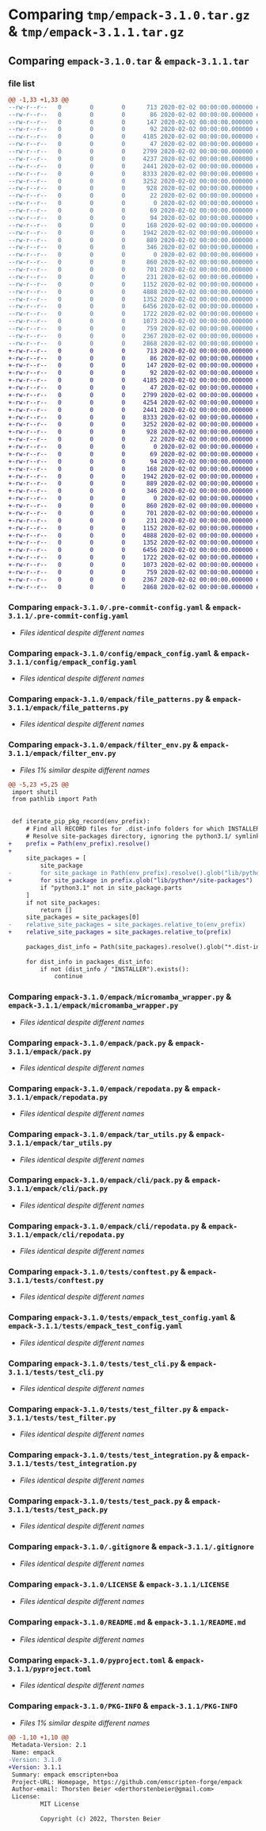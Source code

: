 # Comparing `tmp/empack-3.1.0.tar.gz` & `tmp/empack-3.1.1.tar.gz`

## Comparing `empack-3.1.0.tar` & `empack-3.1.1.tar`

### file list

```diff
@@ -1,33 +1,33 @@
--rw-r--r--   0        0        0      713 2020-02-02 00:00:00.000000 empack-3.1.0/.pre-commit-config.yaml
--rw-r--r--   0        0        0       86 2020-02-02 00:00:00.000000 empack-3.1.0/CHANGELOG.md
--rw-r--r--   0        0        0      147 2020-02-02 00:00:00.000000 empack-3.1.0/ci_env.yml
--rw-r--r--   0        0        0       92 2020-02-02 00:00:00.000000 empack-3.1.0/setup.py
--rw-r--r--   0        0        0     4185 2020-02-02 00:00:00.000000 empack-3.1.0/config/empack_config.yaml
--rw-r--r--   0        0        0       47 2020-02-02 00:00:00.000000 empack-3.1.0/empack/__init__.py
--rw-r--r--   0        0        0     2799 2020-02-02 00:00:00.000000 empack-3.1.0/empack/file_patterns.py
--rw-r--r--   0        0        0     4237 2020-02-02 00:00:00.000000 empack-3.1.0/empack/filter_env.py
--rw-r--r--   0        0        0     2441 2020-02-02 00:00:00.000000 empack-3.1.0/empack/micromamba_wrapper.py
--rw-r--r--   0        0        0     8333 2020-02-02 00:00:00.000000 empack-3.1.0/empack/pack.py
--rw-r--r--   0        0        0     3252 2020-02-02 00:00:00.000000 empack-3.1.0/empack/repodata.py
--rw-r--r--   0        0        0      928 2020-02-02 00:00:00.000000 empack-3.1.0/empack/tar_utils.py
--rw-r--r--   0        0        0       22 2020-02-02 00:00:00.000000 empack-3.1.0/empack/version.py
--rw-r--r--   0        0        0        0 2020-02-02 00:00:00.000000 empack-3.1.0/empack/cli/__init__.py
--rw-r--r--   0        0        0       69 2020-02-02 00:00:00.000000 empack-3.1.0/empack/cli/app.py
--rw-r--r--   0        0        0       94 2020-02-02 00:00:00.000000 empack-3.1.0/empack/cli/err.py
--rw-r--r--   0        0        0      168 2020-02-02 00:00:00.000000 empack-3.1.0/empack/cli/main.py
--rw-r--r--   0        0        0     1942 2020-02-02 00:00:00.000000 empack-3.1.0/empack/cli/pack.py
--rw-r--r--   0        0        0      889 2020-02-02 00:00:00.000000 empack-3.1.0/empack/cli/repodata.py
--rw-r--r--   0        0        0      346 2020-02-02 00:00:00.000000 empack-3.1.0/empack/cli/version.py
--rw-r--r--   0        0        0        0 2020-02-02 00:00:00.000000 empack-3.1.0/tests/__init__.py
--rw-r--r--   0        0        0      860 2020-02-02 00:00:00.000000 empack-3.1.0/tests/conftest.py
--rw-r--r--   0        0        0      701 2020-02-02 00:00:00.000000 empack-3.1.0/tests/empack_test_config.yaml
--rw-r--r--   0        0        0      231 2020-02-02 00:00:00.000000 empack-3.1.0/tests/empack_test_extra_config.yaml
--rw-r--r--   0        0        0     1152 2020-02-02 00:00:00.000000 empack-3.1.0/tests/test_cli.py
--rw-r--r--   0        0        0     4888 2020-02-02 00:00:00.000000 empack-3.1.0/tests/test_filter.py
--rw-r--r--   0        0        0     1352 2020-02-02 00:00:00.000000 empack-3.1.0/tests/test_integration.py
--rw-r--r--   0        0        0     6456 2020-02-02 00:00:00.000000 empack-3.1.0/tests/test_pack.py
--rw-r--r--   0        0        0     1722 2020-02-02 00:00:00.000000 empack-3.1.0/.gitignore
--rw-r--r--   0        0        0     1073 2020-02-02 00:00:00.000000 empack-3.1.0/LICENSE
--rw-r--r--   0        0        0      759 2020-02-02 00:00:00.000000 empack-3.1.0/README.md
--rw-r--r--   0        0        0     2367 2020-02-02 00:00:00.000000 empack-3.1.0/pyproject.toml
--rw-r--r--   0        0        0     2868 2020-02-02 00:00:00.000000 empack-3.1.0/PKG-INFO
+-rw-r--r--   0        0        0      713 2020-02-02 00:00:00.000000 empack-3.1.1/.pre-commit-config.yaml
+-rw-r--r--   0        0        0       86 2020-02-02 00:00:00.000000 empack-3.1.1/CHANGELOG.md
+-rw-r--r--   0        0        0      147 2020-02-02 00:00:00.000000 empack-3.1.1/ci_env.yml
+-rw-r--r--   0        0        0       92 2020-02-02 00:00:00.000000 empack-3.1.1/setup.py
+-rw-r--r--   0        0        0     4185 2020-02-02 00:00:00.000000 empack-3.1.1/config/empack_config.yaml
+-rw-r--r--   0        0        0       47 2020-02-02 00:00:00.000000 empack-3.1.1/empack/__init__.py
+-rw-r--r--   0        0        0     2799 2020-02-02 00:00:00.000000 empack-3.1.1/empack/file_patterns.py
+-rw-r--r--   0        0        0     4254 2020-02-02 00:00:00.000000 empack-3.1.1/empack/filter_env.py
+-rw-r--r--   0        0        0     2441 2020-02-02 00:00:00.000000 empack-3.1.1/empack/micromamba_wrapper.py
+-rw-r--r--   0        0        0     8333 2020-02-02 00:00:00.000000 empack-3.1.1/empack/pack.py
+-rw-r--r--   0        0        0     3252 2020-02-02 00:00:00.000000 empack-3.1.1/empack/repodata.py
+-rw-r--r--   0        0        0      928 2020-02-02 00:00:00.000000 empack-3.1.1/empack/tar_utils.py
+-rw-r--r--   0        0        0       22 2020-02-02 00:00:00.000000 empack-3.1.1/empack/version.py
+-rw-r--r--   0        0        0        0 2020-02-02 00:00:00.000000 empack-3.1.1/empack/cli/__init__.py
+-rw-r--r--   0        0        0       69 2020-02-02 00:00:00.000000 empack-3.1.1/empack/cli/app.py
+-rw-r--r--   0        0        0       94 2020-02-02 00:00:00.000000 empack-3.1.1/empack/cli/err.py
+-rw-r--r--   0        0        0      168 2020-02-02 00:00:00.000000 empack-3.1.1/empack/cli/main.py
+-rw-r--r--   0        0        0     1942 2020-02-02 00:00:00.000000 empack-3.1.1/empack/cli/pack.py
+-rw-r--r--   0        0        0      889 2020-02-02 00:00:00.000000 empack-3.1.1/empack/cli/repodata.py
+-rw-r--r--   0        0        0      346 2020-02-02 00:00:00.000000 empack-3.1.1/empack/cli/version.py
+-rw-r--r--   0        0        0        0 2020-02-02 00:00:00.000000 empack-3.1.1/tests/__init__.py
+-rw-r--r--   0        0        0      860 2020-02-02 00:00:00.000000 empack-3.1.1/tests/conftest.py
+-rw-r--r--   0        0        0      701 2020-02-02 00:00:00.000000 empack-3.1.1/tests/empack_test_config.yaml
+-rw-r--r--   0        0        0      231 2020-02-02 00:00:00.000000 empack-3.1.1/tests/empack_test_extra_config.yaml
+-rw-r--r--   0        0        0     1152 2020-02-02 00:00:00.000000 empack-3.1.1/tests/test_cli.py
+-rw-r--r--   0        0        0     4888 2020-02-02 00:00:00.000000 empack-3.1.1/tests/test_filter.py
+-rw-r--r--   0        0        0     1352 2020-02-02 00:00:00.000000 empack-3.1.1/tests/test_integration.py
+-rw-r--r--   0        0        0     6456 2020-02-02 00:00:00.000000 empack-3.1.1/tests/test_pack.py
+-rw-r--r--   0        0        0     1722 2020-02-02 00:00:00.000000 empack-3.1.1/.gitignore
+-rw-r--r--   0        0        0     1073 2020-02-02 00:00:00.000000 empack-3.1.1/LICENSE
+-rw-r--r--   0        0        0      759 2020-02-02 00:00:00.000000 empack-3.1.1/README.md
+-rw-r--r--   0        0        0     2367 2020-02-02 00:00:00.000000 empack-3.1.1/pyproject.toml
+-rw-r--r--   0        0        0     2868 2020-02-02 00:00:00.000000 empack-3.1.1/PKG-INFO
```

### Comparing `empack-3.1.0/.pre-commit-config.yaml` & `empack-3.1.1/.pre-commit-config.yaml`

 * *Files identical despite different names*

### Comparing `empack-3.1.0/config/empack_config.yaml` & `empack-3.1.1/config/empack_config.yaml`

 * *Files identical despite different names*

### Comparing `empack-3.1.0/empack/file_patterns.py` & `empack-3.1.1/empack/file_patterns.py`

 * *Files identical despite different names*

### Comparing `empack-3.1.0/empack/filter_env.py` & `empack-3.1.1/empack/filter_env.py`

 * *Files 1% similar despite different names*

```diff
@@ -5,23 +5,25 @@
 import shutil
 from pathlib import Path
 
 
 def iterate_pip_pkg_record(env_prefix):
     # Find all RECORD files for .dist-info folders for which INSTALLER is "pip"
     # Resolve site-packages directory, ignoring the python3.1/ symlink
+    prefix = Path(env_prefix).resolve()
+
     site_packages = [
         site_package
-        for site_package in Path(env_prefix).resolve().glob("lib/python*/site-packages")
+        for site_package in prefix.glob("lib/python*/site-packages")
         if "python3.1" not in site_package.parts
     ]
     if not site_packages:
         return []
     site_packages = site_packages[0]
-    relative_site_packages = site_packages.relative_to(env_prefix)
+    relative_site_packages = site_packages.relative_to(prefix)
 
     packages_dist_info = Path(site_packages).resolve().glob("*.dist-info")
 
     for dist_info in packages_dist_info:
         if not (dist_info / "INSTALLER").exists():
             continue
```

### Comparing `empack-3.1.0/empack/micromamba_wrapper.py` & `empack-3.1.1/empack/micromamba_wrapper.py`

 * *Files identical despite different names*

### Comparing `empack-3.1.0/empack/pack.py` & `empack-3.1.1/empack/pack.py`

 * *Files identical despite different names*

### Comparing `empack-3.1.0/empack/repodata.py` & `empack-3.1.1/empack/repodata.py`

 * *Files identical despite different names*

### Comparing `empack-3.1.0/empack/tar_utils.py` & `empack-3.1.1/empack/tar_utils.py`

 * *Files identical despite different names*

### Comparing `empack-3.1.0/empack/cli/pack.py` & `empack-3.1.1/empack/cli/pack.py`

 * *Files identical despite different names*

### Comparing `empack-3.1.0/empack/cli/repodata.py` & `empack-3.1.1/empack/cli/repodata.py`

 * *Files identical despite different names*

### Comparing `empack-3.1.0/tests/conftest.py` & `empack-3.1.1/tests/conftest.py`

 * *Files identical despite different names*

### Comparing `empack-3.1.0/tests/empack_test_config.yaml` & `empack-3.1.1/tests/empack_test_config.yaml`

 * *Files identical despite different names*

### Comparing `empack-3.1.0/tests/test_cli.py` & `empack-3.1.1/tests/test_cli.py`

 * *Files identical despite different names*

### Comparing `empack-3.1.0/tests/test_filter.py` & `empack-3.1.1/tests/test_filter.py`

 * *Files identical despite different names*

### Comparing `empack-3.1.0/tests/test_integration.py` & `empack-3.1.1/tests/test_integration.py`

 * *Files identical despite different names*

### Comparing `empack-3.1.0/tests/test_pack.py` & `empack-3.1.1/tests/test_pack.py`

 * *Files identical despite different names*

### Comparing `empack-3.1.0/.gitignore` & `empack-3.1.1/.gitignore`

 * *Files identical despite different names*

### Comparing `empack-3.1.0/LICENSE` & `empack-3.1.1/LICENSE`

 * *Files identical despite different names*

### Comparing `empack-3.1.0/README.md` & `empack-3.1.1/README.md`

 * *Files identical despite different names*

### Comparing `empack-3.1.0/pyproject.toml` & `empack-3.1.1/pyproject.toml`

 * *Files identical despite different names*

### Comparing `empack-3.1.0/PKG-INFO` & `empack-3.1.1/PKG-INFO`

 * *Files 1% similar despite different names*

```diff
@@ -1,10 +1,10 @@
 Metadata-Version: 2.1
 Name: empack
-Version: 3.1.0
+Version: 3.1.1
 Summary: empack emscripten+boa
 Project-URL: Homepage, https://github.com/emscripten-forge/empack
 Author-email: Thorsten Beier <derthorstenbeier@gmail.com>
 License: 
         MIT License
         
         Copyright (c) 2022, Thorsten Beier
```

